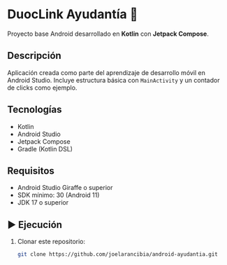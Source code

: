 # DuocLink Ayudantía 📱

Proyecto base Android desarrollado en **Kotlin** con **Jetpack Compose**.

## Descripción
Aplicación creada como parte del aprendizaje de desarrollo móvil en Android Studio.
Incluye estructura básica con `MainActivity` y un contador de clicks como ejemplo.

## Tecnologías
- Kotlin
- Android Studio
- Jetpack Compose
- Gradle (Kotlin DSL)

## Requisitos
- Android Studio Giraffe o superior
- SDK mínimo: 30 (Android 11)
- JDK 17 o superior

## ▶️ Ejecución
1. Clonar este repositorio:
   ```bash
   git clone https://github.com/joelarancibia/android-ayudantia.git
